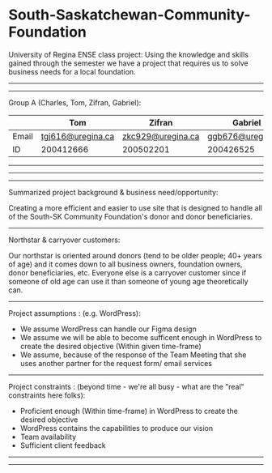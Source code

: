 # South-Saskatchewan-Community-Foundation
University of Regina ENSE class project: Using the knowledge and skills gained through the semester we have a project that requires us to solve business needs for a local foundation.




___________________________________________________________________________________________________________________________________________________________________
___________________________________________________________________________________________________________________________________________________________________
                                                         
Group A (Charles, Tom, Zifran, Gabriel):

     
  |      | Tom | Zifran | Gabriel | Charles |
  |------|-----|--------|---------|---------|
  |Email|tgj616@uregina.ca|zkc929@uregina.ca|ggb676@uregina.ca| ??????? |
  |ID| 200412666| 200502201 | 200426525| ?????? |

                                                     
___________________________________________________________________________________________________________________________________________________________________
___________________________________________________________________________________________________________________________________________________________________

_____________________________________________________________________

Summarized project background & business need/opportunity:

Creating a more efficient and easier to use site that is designed to handle all of the South-SK Community Foundation's donor and donor beneficiaries. 


_____________________________________________________________________

Northstar & carryover customers:

Our northstar is oriented around donors (tend to be older people; 40+ years of age) and it comes down to all business owners, foundation owners, donor beneficiaries, etc.
Everyone else is a carryover customer since if someone of old age can use it than someone of young age theoretically can.


_____________________________________________________________________

Project assumptions : (e.g. WordPress):

- We assume WordPress can handle our Figma design
- We assume we will be able to become sufficent enough in WordPress to create the desired objective (Within given time-frame)
- We assume, because of the response of the Team Meeting that she uses another partner for the request form/ email services



_____________________________________________________________________

Project constraints : (beyond time - we're all busy - what are the "real" constraints here folks):

- Proficient enough (Within time-frame) in WordPress to create the desired objective
- WordPress contains the capabilities to produce our vision
- Team availability
- Sufficient client feedback

_____________________________________________________________________


__________________________________________________________________________________________________________________________________________________________
